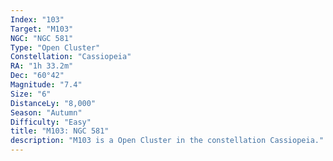 ```yaml
---
Index: "103"
Target: "M103"
NGC: "NGC 581"
Type: "Open Cluster"
Constellation: "Cassiopeia"
RA: "1h 33.2m"
Dec: "60°42"
Magnitude: "7.4"
Size: "6"
DistanceLy: "8,000"
Season: "Autumn"
Difficulty: "Easy"
title: "M103: NGC 581"
description: "M103 is a Open Cluster in the constellation Cassiopeia."
---
```

